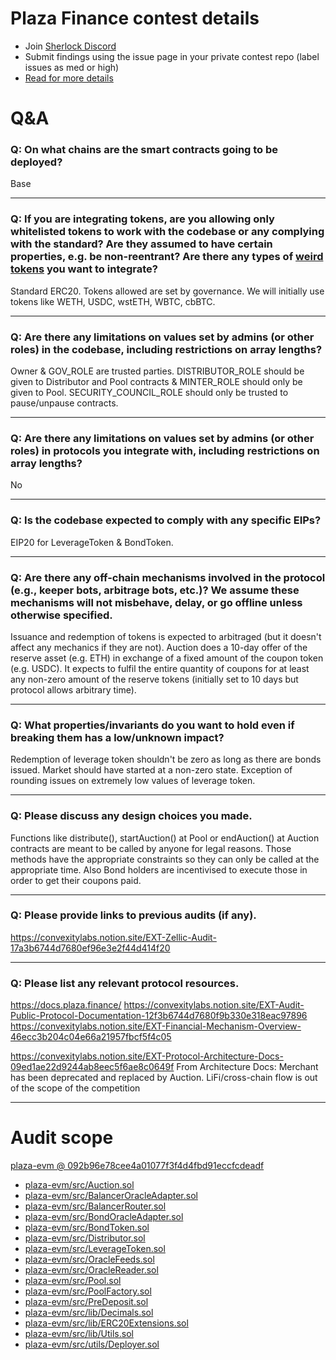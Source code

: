 
# Plaza Finance contest details

- Join [Sherlock Discord](https://discord.gg/MABEWyASkp)
- Submit findings using the issue page in your private contest repo (label issues as med or high)
- [Read for more details](https://docs.sherlock.xyz/audits/watsons)

# Q&A

### Q: On what chains are the smart contracts going to be deployed?
Base
___

### Q: If you are integrating tokens, are you allowing only whitelisted tokens to work with the codebase or any complying with the standard? Are they assumed to have certain properties, e.g. be non-reentrant? Are there any types of [weird tokens](https://github.com/d-xo/weird-erc20) you want to integrate?
Standard ERC20. Tokens allowed are set by governance. We will initially use tokens like WETH, USDC, wstETH, WBTC, cbBTC.
___

### Q: Are there any limitations on values set by admins (or other roles) in the codebase, including restrictions on array lengths?
Owner & GOV_ROLE are trusted parties.
DISTRIBUTOR_ROLE should be given to Distributor and Pool contracts & MINTER_ROLE should only be given to Pool.
SECURITY_COUNCIL_ROLE should only be trusted to pause/unpause contracts.

___

### Q: Are there any limitations on values set by admins (or other roles) in protocols you integrate with, including restrictions on array lengths?
No
___

### Q: Is the codebase expected to comply with any specific EIPs?
EIP20 for LeverageToken & BondToken.
___

### Q: Are there any off-chain mechanisms involved in the protocol (e.g., keeper bots, arbitrage bots, etc.)? We assume these mechanisms will not misbehave, delay, or go offline unless otherwise specified.
Issuance and redemption of tokens is expected to arbitraged (but it doesn't affect any mechanics if they are not).
Auction does a 10-day offer of the reserve asset (e.g. ETH) in exchange of a fixed amount of the coupon token (e.g. USDC). It expects to fulfil the entire quantity of coupons for at least any non-zero amount of the reserve tokens (initially set to 10 days but protocol allows arbitrary time).
___

### Q: What properties/invariants do you want to hold even if breaking them has a low/unknown impact?
Redemption of leverage token shouldn't be zero as long as there are bonds issued. Market should have started at a non-zero state. Exception of rounding issues on extremely low values of leverage token.
___

### Q: Please discuss any design choices you made.
Functions like distribute(), startAuction() at Pool or endAuction() at Auction contracts are meant to be called by anyone for legal reasons. Those methods have the appropriate constraints so they can only be called at the appropriate time. Also Bond holders are incentivised to execute those in order to get their coupons paid.
___

### Q: Please provide links to previous audits (if any).
https://convexitylabs.notion.site/EXT-Zellic-Audit-17a3b6744d7680ef96e3e2f44d414f20
___

### Q: Please list any relevant protocol resources.
https://docs.plaza.finance/
https://convexitylabs.notion.site/EXT-Audit-Public-Protocol-Documentation-12f3b6744d7680f9b330e318eac97896
https://convexitylabs.notion.site/EXT-Financial-Mechanism-Overview-46ecc3b204c04e66a21957fbcf5f4c05

https://convexitylabs.notion.site/EXT-Protocol-Architecture-Docs-09ed1ae22d9244ab8eec5f6ae8c0649f
From Architecture Docs: Merchant has been deprecated and replaced by Auction. LiFi/cross-chain flow is out of the scope of the competition
___



# Audit scope


[plaza-evm @ 092b96e78cee4a01077f3f4d4fbd91eccfcdeadf](https://github.com/Convexity-Research/plaza-evm/tree/092b96e78cee4a01077f3f4d4fbd91eccfcdeadf)
- [plaza-evm/src/Auction.sol](plaza-evm/src/Auction.sol)
- [plaza-evm/src/BalancerOracleAdapter.sol](plaza-evm/src/BalancerOracleAdapter.sol)
- [plaza-evm/src/BalancerRouter.sol](plaza-evm/src/BalancerRouter.sol)
- [plaza-evm/src/BondOracleAdapter.sol](plaza-evm/src/BondOracleAdapter.sol)
- [plaza-evm/src/BondToken.sol](plaza-evm/src/BondToken.sol)
- [plaza-evm/src/Distributor.sol](plaza-evm/src/Distributor.sol)
- [plaza-evm/src/LeverageToken.sol](plaza-evm/src/LeverageToken.sol)
- [plaza-evm/src/OracleFeeds.sol](plaza-evm/src/OracleFeeds.sol)
- [plaza-evm/src/OracleReader.sol](plaza-evm/src/OracleReader.sol)
- [plaza-evm/src/Pool.sol](plaza-evm/src/Pool.sol)
- [plaza-evm/src/PoolFactory.sol](plaza-evm/src/PoolFactory.sol)
- [plaza-evm/src/PreDeposit.sol](plaza-evm/src/PreDeposit.sol)
- [plaza-evm/src/lib/Decimals.sol](plaza-evm/src/lib/Decimals.sol)
- [plaza-evm/src/lib/ERC20Extensions.sol](plaza-evm/src/lib/ERC20Extensions.sol)
- [plaza-evm/src/lib/Utils.sol](plaza-evm/src/lib/Utils.sol)
- [plaza-evm/src/utils/Deployer.sol](plaza-evm/src/utils/Deployer.sol)


